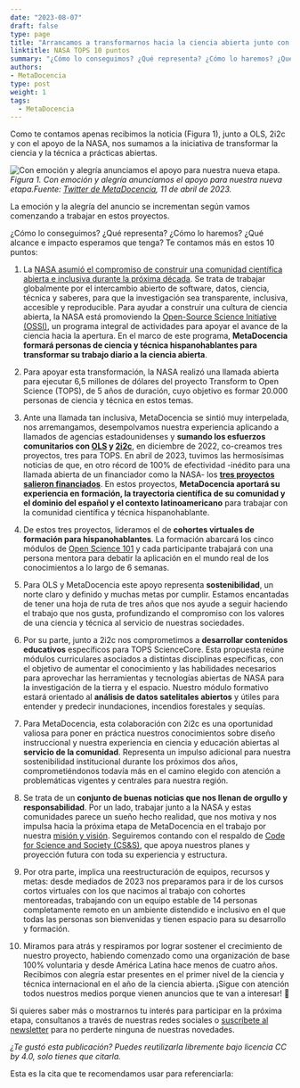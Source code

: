 ```yaml
---
date: "2023-08-07"
draft: false
type: page
title: "Arrancamos a transformarnos hacia la ciencia abierta junto con la NASA: ¡10 puntos!"
linktitle: NASA TOPS 10 puntos
summary: "¿Cómo lo conseguimos? ¿Qué representa? ¿Cómo lo haremos? ¿Qué alcance e impacto esperamos que tenga? Te contamos más en estos 10 puntos."
authors:
- MetaDocencia
type: post
weight: 1
tags: 
  - MetaDocencia 
---
```



Como te contamos apenas recibimos la noticia (Figura 1), junto a OLS, 2i2c y con el apoyo de la NASA, nos sumamos a la iniciativa de transformar la ciencia y la técnica a prácticas abiertas.

![Con emoción y alegría anunciamos el apoyo para nuestra nueva etapa.](https://www.metadocencia.org/img/NASAtweet.jpg)
*Figura 1. Con emoción y alegría anunciamos el apoyo para nuestra nueva etapa.Fuente: [Twitter de MetaDocencia](https://twitter.com/metadocencia), 11 de abril de 2023.*

La emoción y la alegría del anuncio se incrementan según vamos comenzando a trabajar en estos proyectos.

¿Cómo lo conseguimos? ¿Qué representa? ¿Cómo lo haremos? ¿Qué alcance e impacto esperamos que tenga? Te contamos más en estos 10 puntos: 

1. La [NASA asumió el compromiso de construir una comunidad científica abierta e inclusiva durante la próxima década](https://science.nasa.gov/open-science-overview). Se trata de trabajar globalmente por el intercambio abierto de software, datos, ciencia, técnica y saberes, para que la investigación sea transparente, inclusiva, accesible y reproducible.
   Para ayudar a construir una cultura de ciencia abierta, la NASA está promoviendo la [Open-Source Science Initiative (OSSI)](https://science.nasa.gov/open-science-overview), un programa integral de actividades para apoyar el avance de la ciencia hacia la apertura. En el marco de este programa, **MetaDocencia formará personas de ciencia y técnica hispanohablantes para transformar su trabajo diario a la ciencia abierta**.

3. Para apoyar esta transformación, la NASA realizó una llamada abierta para ejecutar 6,5 millones de dólares del proyecto Transform to Open Science (TOPS), de 5 años de duración, cuyo  objetivo es formar 20.000 personas de ciencia y técnica en estos temas.

4. Ante una llamada tan inclusiva, MetaDocencia se sintió muy interpelada, nos arremangamos, desempolvamos nuestra experiencia aplicando a llamados de agencias estadounidenses y **sumando los esfuerzos comunitarios con [OLS](https://openlifesci.org/) y [2i2c](https://2i2c.org/)**, en diciembre de 2022, co-creamos tres proyectos, tres para TOPS. En abril de 2023, tuvimos las hermosísimas noticias de que, en otro récord de 100% de efectividad -inédito para una llamada abierta de un financiador como la NASA- los **[tres proyectos salieron financiados](https://www.nasa.gov/centers/marshall/news/releases/2023/nasa-boosts-open-science-through-innovative-training/)**. En estos proyectos, **MetaDocencia aportará su experiencia en formación, la trayectoria científica de su comunidad y el dominio del español y el contexto latinoamericano** para trabajar con la comunidad científica y técnica hispanohablante.

5. De estos tres proyectos, lideramos el de **cohortes virtuales de formación para hispanohablantes**. La formación abarcará los cinco módulos de [Open Science 101](https://nasa.github.io/Transform-to-Open-Science/open-science-101/) y cada participante trabajará con una persona mentora para debatir la aplicación en el mundo real de los conocimientos a lo largo de 6 semanas.

6. Para OLS y MetaDocencia este apoyo representa **sostenibilidad**, un norte claro y definido y muchas metas por cumplir. Estamos encantadas de tener una hoja de ruta de tres años que nos ayude a seguir haciendo el trabajo que nos gusta, profundizando el compromiso con los valores de una ciencia y técnica al servicio de nuestras sociedades.

7. Por su parte, junto a 2i2c nos comprometimos a **desarrollar contenidos educativos** específicos para TOPS ScienceCore. Esta propuesta reúne módulos curriculares asociados a distintas disciplinas específicas, con el objetivo de aumentar el conocimiento y las habilidades necesarios para aprovechar las herramientas y tecnologías abiertas de NASA para la investigación de la tierra y el espacio. Nuestro módulo formativo estará orientado al **análisis de datos satelitales abiertos** y útiles para entender y predecir inundaciones, incendios forestales y sequías.

8. Para MetaDocencia, esta colaboración con 2i2c es una oportunidad valiosa para poner en práctica nuestros conocimientos sobre diseño instruccional y nuestra experiencia en ciencia y educación abiertas al **servicio de la comunidad**. Representa un impulso adicional para nuestra sostenibilidad institucional durante los próximos dos años, comprometiéndonos todavía más en el camino elegido con atención a problemáticas vigentes y centrales para nuestra región.

9. Se trata de un **conjunto de buenas noticias que nos llenan de orgullo y responsabilidad**. Por un lado, trabajar junto a la NASA y estas comunidades parece un sueño hecho realidad, que nos motiva y nos impulsa hacia la próxima etapa de MetaDocencia en el trabajo por nuestra [misión y visión](https://www.metadocencia.org/authors/metadocencia/). Seguiremos contando con el respaldo de [Code for Science and Society (CS&S)](https://www.codeforsociety.org/), que apoya nuestros planes y proyección futura con toda su experiencia y estructura.

10. Por otra parte, implica una reestructuración de equipos, recursos y metas: desde mediados de 2023 nos preparamos para ir de los cursos cortos virtuales con los que nacimos al trabajo con cohortes mentoreadas, trabajando con un equipo estable de 14 personas completamente remoto en un ambiente distendido e inclusivo en el que todas las personas son bienvenidas y tienen espacio para su desarrollo y formación.

11. Miramos para atrás y respiramos por lograr sostener el crecimiento de nuestro proyecto, habiendo comenzado como una organización de base 100% voluntaria y desde América Latina hace menos de cuatro años. Recibimos con alegría estar presentes en el primer nivel de la ciencia y técnica internacional en el año de la ciencia abierta.
¡Sigue con atención todos nuestros medios porque vienen anuncios que te van a interesar! 🚀

Si quieres saber más o mostrarnos tu interés para participar en la próxima etapa, consultanos a través de nuestras redes sociales o [suscríbete al newsletter](https://netlify.us19.list-manage.com/subscribe/post?u=92fb89ce82f9689a3b083bb35&amp;id=d8187ceaf7) para no perderte ninguna de nuestras novedades.


*¿Te gustó esta publicación? Puedes reutilizarla libremente bajo licencia CC by 4.0, solo tienes que citarla.* 

Esta es la cita que te recomendamos usar para referenciarla: 
